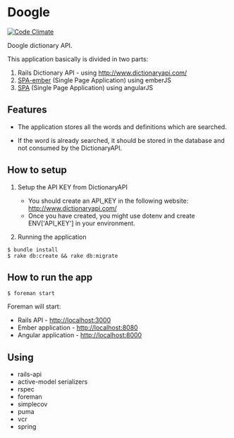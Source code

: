 # Doogle

[![Code Climate](https://codeclimate.com/github/franzejr/doogle/badges/gpa.svg)](https://codeclimate.com/github/franzejr/doogle)

Doogle dictionary API.


This application basically is divided in two parts:

1. Rails Dictionary API - using http://www.dictionaryapi.com/
2. [SPA-ember](/spa) (Single Page Application) using emberJS
2. [SPA](/spa_angular) (Single Page Application) using angularJS

## Features

- The application stores all the words and definitions which are searched.

- If the word is already searched, it should be stored in the database and not consumed by the DictionaryAPI.


## How to setup

1. Setup the API KEY from DictionaryAPI

	- You should create an API_KEY in the following website: http://www.dictionaryapi.com/
	- Once you have created, you might use dotenv and create ENV['API_KEY'] in your environment.

2. Running the application

```
$ bundle install
$ rake db:create && rake db:migrate
```

## How to run the app

```
$ foreman start
```

Foreman will start:

- Rails API - [http://localhost:3000](http://localhost:3000)
- Ember application - [http://localhost:8080](http://localhost:8080)
- Angular application - [http://localhost:8000](http://localhost:8000)

## Using

- rails-api
- active-model serializers
- rspec
- foreman
- simplecov
- puma
- vcr
- spring
